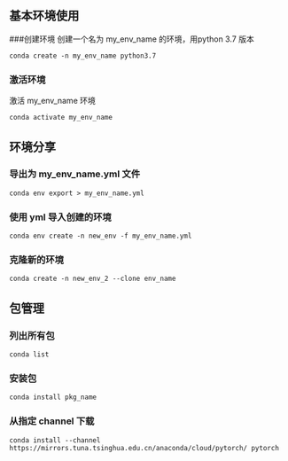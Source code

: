 ## 基本环境使用

###创建环境
创建一个名为 my_env_name 的环境，用python 3.7 版本
```
conda create -n my_env_name python3.7
```
### 激活环境
激活 my_env_name 环境
```
conda activate my_env_name
```

## 环境分享
### 导出为 my_env_name.yml 文件
```
conda env export > my_env_name.yml
```
### 使用 yml 导入创建的环境
```
conda env create -n new_env -f my_env_name.yml
```
### 克隆新的环境
```
conda create -n new_env_2 --clone env_name
```

## 包管理
### 列出所有包
```
conda list
```
### 安装包
```
conda install pkg_name
```
### 从指定 channel 下载
```
conda install --channel https://mirrors.tuna.tsinghua.edu.cn/anaconda/cloud/pytorch/ pytorch
```
